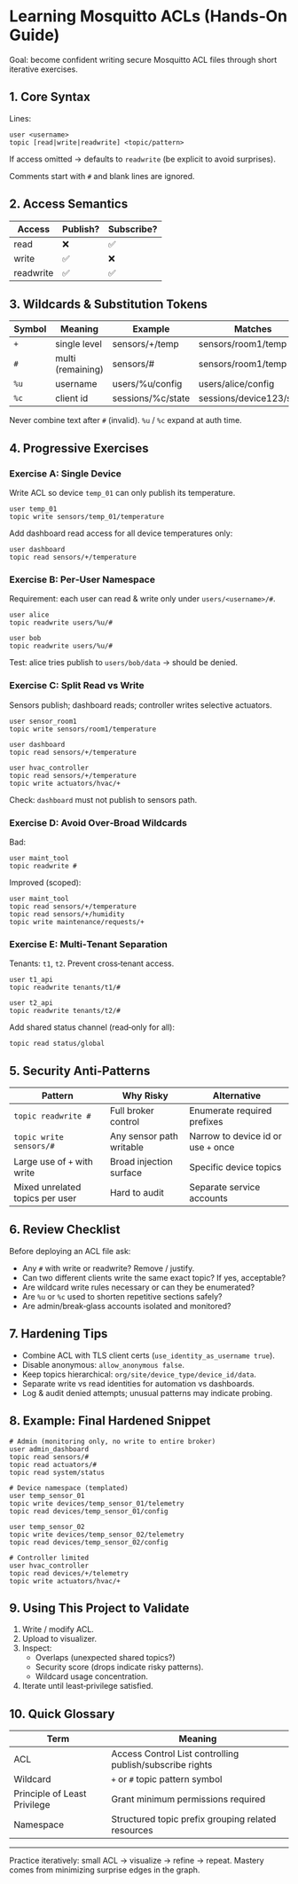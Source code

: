# Learning Mosquitto ACLs (Hands‑On Guide)

Goal: become confident writing secure Mosquitto ACL files through short iterative exercises.

## 1. Core Syntax

Lines:
```
user <username>
topic [read|write|readwrite] <topic/pattern>
```
If access omitted → defaults to `readwrite` (be explicit to avoid surprises).

Comments start with `#` and blank lines are ignored.

## 2. Access Semantics
| Access | Publish? | Subscribe? |
|--------|----------|-----------|
| read | ❌ | ✅ |
| write | ✅ | ❌ |
| readwrite | ✅ | ✅ |

## 3. Wildcards & Substitution Tokens
| Symbol | Meaning | Example | Matches |
|--------|---------|---------|---------|
| `+` | single level | sensors/+/temp | sensors/room1/temp |
| `#` | multi (remaining) | sensors/# | sensors/room1/temp |
| `%u` | username | users/%u/config | users/alice/config |
| `%c` | client id | sessions/%c/state | sessions/device123/state |

Never combine text after `#` (invalid). `%u` / `%c` expand at auth time.

## 4. Progressive Exercises

### Exercise A: Single Device
Write ACL so device `temp_01` can only publish its temperature.
```
user temp_01
topic write sensors/temp_01/temperature
```
Add dashboard read access for all device temperatures only:
```
user dashboard
topic read sensors/+/temperature
```

### Exercise B: Per‑User Namespace
Requirement: each user can read & write only under `users/<username>/#`.
```
user alice
topic readwrite users/%u/#

user bob
topic readwrite users/%u/#
```
Test: alice tries publish to `users/bob/data` → should be denied.

### Exercise C: Split Read vs Write
Sensors publish; dashboard reads; controller writes selective actuators.
```
user sensor_room1
topic write sensors/room1/temperature

user dashboard
topic read sensors/+/temperature

user hvac_controller
topic read sensors/+/temperature
topic write actuators/hvac/+
```

Check: `dashboard` must not publish to sensors path.

### Exercise D: Avoid Over‑Broad Wildcards
Bad:
```
user maint_tool
topic readwrite #
```
Improved (scoped):
```
user maint_tool
topic read sensors/+/temperature
topic read sensors/+/humidity
topic write maintenance/requests/+
```

### Exercise E: Multi‑Tenant Separation
Tenants: `t1`, `t2`. Prevent cross‑tenant access.
```
user t1_api
topic readwrite tenants/t1/#

user t2_api
topic readwrite tenants/t2/#
```
Add shared status channel (read‑only for all):
```
topic read status/global
```

## 5. Security Anti‑Patterns
| Pattern | Why Risky | Alternative |
|---------|-----------|------------|
| `topic readwrite #` | Full broker control | Enumerate required prefixes |
| `topic write sensors/#` | Any sensor path writable | Narrow to device id or use `+` once |
| Large use of `+` with write | Broad injection surface | Specific device topics |
| Mixed unrelated topics per user | Hard to audit | Separate service accounts |

## 6. Review Checklist
Before deploying an ACL file ask:
- Any `#` with write or readwrite? Remove / justify.
- Can two different clients write the same exact topic? If yes, acceptable?
- Are wildcard write rules necessary or can they be enumerated?
- Are `%u` or `%c` used to shorten repetitive sections safely?
- Are admin/break‑glass accounts isolated and monitored?

## 7. Hardening Tips
- Combine ACL with TLS client certs (`use_identity_as_username true`).
- Disable anonymous: `allow_anonymous false`.
- Keep topics hierarchical: `org/site/device_type/device_id/data`.
- Separate write vs read identities for automation vs dashboards.
- Log & audit denied attempts; unusual patterns may indicate probing.

## 8. Example: Final Hardened Snippet
```
# Admin (monitoring only, no write to entire broker)
user admin_dashboard
topic read sensors/#
topic read actuators/#
topic read system/status

# Device namespace (templated)
user temp_sensor_01
topic write devices/temp_sensor_01/telemetry
topic read devices/temp_sensor_01/config

user temp_sensor_02
topic write devices/temp_sensor_02/telemetry
topic read devices/temp_sensor_02/config

# Controller limited
user hvac_controller
topic read devices/+/telemetry
topic write actuators/hvac/+
```

## 9. Using This Project to Validate
1. Write / modify ACL.
2. Upload to visualizer.
3. Inspect:
   - Overlaps (unexpected shared topics?)
   - Security score (drops indicate risky patterns).
   - Wildcard usage concentration.
4. Iterate until least‑privilege satisfied.

## 10. Quick Glossary
| Term | Meaning |
|------|---------|
| ACL | Access Control List controlling publish/subscribe rights |
| Wildcard | `+` or `#` topic pattern symbol |
| Principle of Least Privilege | Grant minimum permissions required |
| Namespace | Structured topic prefix grouping related resources |

---
Practice iteratively: small ACL → visualize → refine → repeat. Mastery comes from minimizing surprise edges in the graph.
